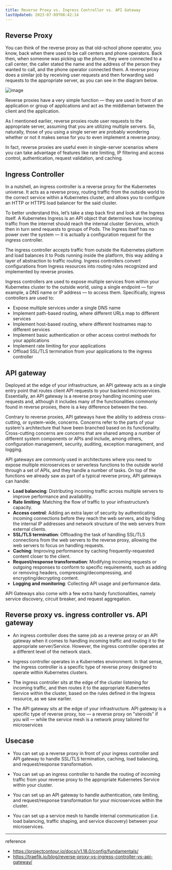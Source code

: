 ```yaml
---
title: Reverse Proxy vs. Ingress Controller vs. API Gateway
lastUpdated: 2023-07-09T08:42:14
---
```

## Reverse Proxy

You can think of the reverse proxy as that old-school phone operator, you know, back when there used to be call centers and phone operators. Back then, when someone was picking up the phone, they were connected to a call center, the caller stated the name and the address of the person they wanted to call, and the phone operator connected them. A reverse proxy does a similar job by receiving user requests and then forwarding said requests to the appropriate server, as you can see in the diagram below.

![image](https://github.com/rlaisqls/rlaisqls/assets/81006587/60b223c5-7550-4e37-b31e-1940f625933c)

Reverse proxies have a very simple function — they are used in front of an application or group of applications and act as the middleman between the client and the application.

As I mentioned earlier, reverse proxies route user requests to the appropriate server, assuming that you are utilizing multiple servers. So, naturally, those of you using a single server are probably wondering whether or not it makes sense for you to even implement a reverse proxy.

In fact, reverse proxies are useful even in single-server scenarios where you can take advantage of features like rate limiting, IP filtering and access control, authentication, request validation, and caching.

## Ingress Controller

In a nutshell, an ingress controller is a reverse proxy for the Kubernetes universe. It acts as a reverse proxy, routing traffic from the outside world to the correct service within a Kubernetes cluster, and allows you to configure an HTTP or HTTPS load balancer for the said cluster.

To better understand this, let’s take a step back first and look at the Ingress itself. A Kubernetes Ingress is an API object that determines how incoming traffic from the internet should reach the internal cluster Services, which then in turn send requests to groups of Pods. The Ingress itself has no power over the system — it is actually a configuration request for the ingress controller.

The ingress controller accepts traffic from outside the Kubernetes platform and load balances it to Pods running inside the platform, this way adding a layer of abstraction to traffic routing. Ingress controllers convert configurations from Ingress resources into routing rules recognized and implemented by reverse proxies.

Ingress controllers are used to expose multiple services from within your Kubernetes cluster to the outside world, using a single endpoint — for example, a DNS name or IP address —  to access them. Specifically, ingress controllers are used to:

- Expose multiple services under a single DNS name
- Implement path-based routing, where different URLs map to different services
- Implement host-based routing, where different hostnames map to different services
- Implement basic authentication or other access control methods for your applications
- Implement rate limiting for your applications
- Offload SSL/TLS termination from your applications to the ingress controller

##  API gateway

Deployed at the edge of your infrastructure, an API gateway acts as a single entry point that routes client API requests to your backend microservices. Essentially, an API gateway is a reverse proxy handling incoming user requests and, although it includes many of the functionalities commonly found in reverse proxies, there is a key difference between the two.  

Contrary to reverse proxies, API gateways have the ability to address cross-cutting, or system-wide, concerns. Concerns refer to the parts of your system's architecture that have been branched based on its functionality. Cross-cutting concerns are concerns that are shared among a number of different system components or APIs and include, among others, configuration management, security, auditing, exception management, and logging.

API gateways are commonly used in architectures where you need to expose multiple microservices or serverless functions to the outside world through a set of APIs, and they handle a number of tasks. On top of the functions we already saw as part of a typical reverse proxy, API gateways can handle:

- **Load balancing**: Distributing incoming traffic across multiple servers to improve performance and availability.
- **Rate limiting**: Matching the flow of traffic to your infrastructure’s capacity.
- **Access control**: Adding an extra layer of security by authenticating incoming connections before they reach the web servers, and by hiding the internal IP addresses and network structure of the web servers from external clients.
- **SSL/TLS termination**: Offloading the task of handling SSL/TLS connections from the web servers to the reverse proxy, allowing the web servers to focus on handling requests.
- **Caching**: Improving performance by caching frequently-requested content closer to the client.
- **Request/response transformation**: Modifying incoming requests or outgoing responses to conform to specific requirements, such as adding or removing headers, compressing/decompressing, and encrypting/decrypting content.
- **Logging and monitoring**: Collecting API usage and performance data.
  
API Gateways also come with a few extra handy functionalities, namely service discovery, circuit breaker, and request aggregation.

## Reverse proxy vs. ingress controller vs. API gateway

- An ingress controller does the same job as a reverse proxy or an API gateway when it comes to handling incoming traffic and routing it to the appropriate server/Service. However, the ingress controller operates at a different level of the network stack.

- Ingress controller operates in a Kubernetes environment. In that sense, the ingress controller is a specific type of reverse proxy designed to operate within Kubernetes clusters.

- The ingress controller sits at the edge of the cluster listening for incoming traffic, and then routes it to the appropriate Kubernetes Service within the cluster, based on the rules defined in the Ingress resource, as we saw earlier.

- The API gateway sits at the edge of your infrastructure. API gateway is a specific type of reverse proxy, too — a reverse proxy on "steroids” if you will — while the service mesh is a network proxy tailored for microservices

## Usecase

- You can set up a reverse proxy in front of your ingress controller and API gateway to handle SSL/TLS termination, caching, load balancing, and request/response transformation.
 
- You can set up an ingress controller to handle the routing of incoming traffic from your reverse proxy to the appropriate Kubernetes Service within your cluster.
  
- You can set up an API gateway to handle authentication, rate limiting, and request/response transformation for your microservices within the cluster.
  
- You can set up a service mesh to handle internal communication (i.e. load balancing, traffic shaping, and service discovery) between your microservices.

---
reference
- https://projectcontour.io/docs/v1.18.0/config/fundamentals/
- https://traefik.io/blog/reverse-proxy-vs-ingress-controller-vs-api-gateway/